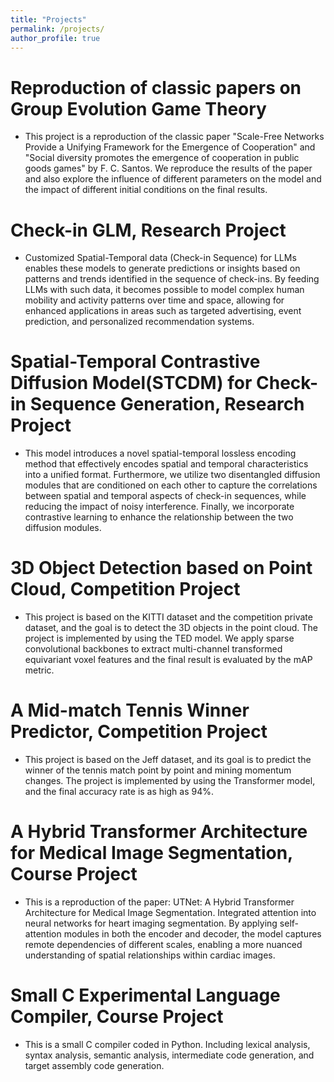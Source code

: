 ```yaml
---
title: "Projects"
permalink: /projects/
author_profile: true
---
```


Reproduction of classic papers on Group Evolution Game Theory
======
* This project is a reproduction of the classic paper "Scale-Free Networks Provide a Unifying Framework for the Emergence of Cooperation" and "Social diversity promotes the emergence of cooperation in public goods games" by F. C. Santos. We reproduce the results of the paper and also explore the influence of different parameters on the model and the impact of different initial conditions on the final results.

Check-in GLM, Research Project
======
* Customized Spatial-Temporal data (Check-in Sequence) for LLMs enables these models to generate predictions or insights based on patterns and trends identified in the sequence of check-ins. By feeding LLMs with such data, it becomes possible to model complex human mobility and activity patterns over time and space, allowing for enhanced applications in areas such as targeted advertising, event prediction, and personalized recommendation systems. 


Spatial-Temporal Contrastive Diffusion Model(STCDM) for Check-in Sequence Generation, Research Project
======
* This model introduces a novel spatial-temporal lossless encoding method that effectively encodes spatial and temporal characteristics into a unified format. Furthermore, we utilize two disentangled diffusion modules that are conditioned on each other to capture the correlations between spatial and temporal aspects of check-in sequences, while reducing the impact of noisy interference. Finally, we incorporate contrastive learning to enhance the relationship between the two diffusion modules.


3D Object Detection based on Point Cloud, Competition Project
======
* This project is based on the KITTI dataset and the competition private dataset, and the goal is to detect the 3D objects in the point cloud. The project is implemented by using the TED model. We apply sparse convolutional backbones to extract multi-channel transformed equivariant voxel features and the final result is evaluated by the mAP metric.


A Mid-match Tennis Winner Predictor, Competition Project
======
* This project is based on the Jeff dataset, and its goal is to predict the winner of the tennis match point by point and mining momentum changes. The project is implemented by using the Transformer model, and the final accuracy rate is as high as 94%.


A Hybrid Transformer Architecture for Medical Image Segmentation, Course Project
======
* This is a reproduction of the paper: UTNet: A Hybrid Transformer Architecture for Medical Image Segmentation. Integrated attention into neural networks for heart imaging segmentation. By applying self-attention modules in both the encoder and decoder, the model captures remote dependencies of different scales, enabling a more nuanced understanding of spatial relationships within cardiac images. 

  
Small C Experimental Language Compiler, Course Project
======
* This is a small C compiler coded in Python. Including lexical analysis, syntax analysis, semantic analysis, intermediate code generation, and target assembly code generation.

